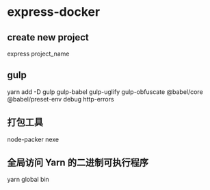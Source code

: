 # express-docker

## create new project
express project_name

## gulp
yarn add -D gulp gulp-babel gulp-uglify gulp-obfuscate @babel/core @babel/preset-env debug http-errors

## 打包工具
node-packer
nexe

## 全局访问 Yarn 的二进制可执行程序
yarn global bin
